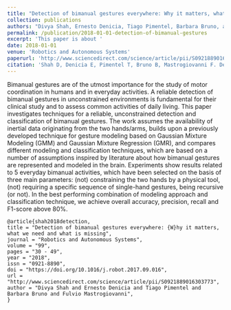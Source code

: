 ```yaml
---
title: "Detection of bimanual gestures everywhere: Why it matters, what we need and what is missing"
collection: publications
authors: "Divya Shah, Ernesto Denicia, Tiago Pimentel, Barbara Bruno, and Fulvio Mastrogiovanni"
permalink: /publication/2018-01-01-detection-of-bimanual-gestures
excerpt: 'This paper is about '
date: 2018-01-01
venue: 'Robotics and Autonomous Systems'
paperurl: 'http://www.sciencedirect.com/science/article/pii/S0921889016303773'
citation: 'Shah D, Denicia E, Pimentel T, Bruno B, Mastrogiovanni F. Detection of bimanual gestures everywhere: Why it matters, what we need and what is missing. In: Robotics and Autonomous Systems. 2018 99:30-49.'
---
```


Bimanual gestures are of the utmost importance for the study of motor coordination in humans and in everyday activities. A reliable detection of bimanual gestures in unconstrained environments is fundamental for their clinical study and to assess common activities of daily living. This paper investigates techniques for a reliable, unconstrained detection and classification of bimanual gestures. The work assumes the availability of inertial data originating from the two hands/arms, builds upon a previously developed technique for gesture modeling based on Gaussian Mixture Modeling (GMM) and Gaussian Mixture Regression (GMR), and compares different modeling and classification techniques, which are based on a number of assumptions inspired by literature about how bimanual gestures are represented and modeled in the brain. Experiments show results related to 5 everyday bimanual activities, which have been selected on the basis of three main parameters: (not) constraining the two hands by a physical tool, (not) requiring a specific sequence of single-hand gestures, being recursive (or not). In the best performing combination of modeling approach and classification technique, we achieve overall accuracy, precision, recall and F1-score above 80%.

```
@article{shah2018detection,
title = "Detection of bimanual gestures everywhere: {W}hy it matters, what we need and what is missing",
journal = "Robotics and Autonomous Systems",
volume = "99",
pages = "30 - 49",
year = "2018",
issn = "0921-8890",
doi = "https://doi.org/10.1016/j.robot.2017.09.016",
url = "http://www.sciencedirect.com/science/article/pii/S0921889016303773",
author = "Divya Shah and Ernesto Denicia and Tiago Pimentel and Barbara Bruno and Fulvio Mastrogiovanni",
}
```